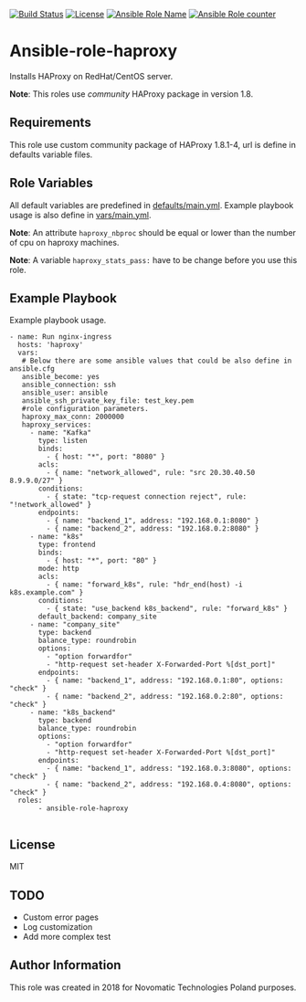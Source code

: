 [![Build Status](https://travis-ci.org/novomatic-tech/ansible-role-haproxy.svg?branch=master)](https://travis-ci.org/novomatic-tech/ansible-role-haproxy) [![License](https://img.shields.io/badge/license-MIT%20License-brightgreen.svg)](https://opensource.org/licenses/MIT) [![Ansible Role Name](https://img.shields.io/ansible/role/23784.svg)](https://galaxy.ansible.com/novomatic-tech/haproxy/) [![Ansible Role counter](https://img.shields.io/ansible/role/d/23784.svg)](https://galaxy.ansible.com/novomatic-tech/haproxy/)


Ansible-role-haproxy
=========

Installs HAProxy on RedHat/CentOS server.

**Note**: This roles use _community_ HAProxy package in version 1.8.

Requirements
------------

This role use custom community package of HAProxy 1.8.1-4, url is define in defaults variable files.

Role Variables
--------------

All default variables are predefined in [defaults/main.yml](defaults/main.yml).
Example playbook usage is also define in [vars/main.yml](vars/main.yml).

**Note**: An attribute `haproxy_nbproc` should be equal or lower than the number of cpu on haproxy machines.  

**Note**: A variable `haproxy_stats_pass:` have to be change before you use this role.


Example Playbook
----------------

Example playbook usage.

```
- name: Run nginx-ingress
  hosts: 'haproxy'
  vars:
   # Below there are some ansible values that could be also define in ansible.cfg
   ansible_become: yes
   ansible_connection: ssh
   ansible_user: ansible
   ansible_ssh_private_key_file: test_key.pem
   #role configuration parameters.
   haproxy_max_conn: 2000000
   haproxy_services:
     - name: "Kafka"
       type: listen
       binds:
         - { host: "*", port: "8080" }
       acls:
         - { name: "network_allowed", rule: "src 20.30.40.50 8.9.9.0/27" }
       conditions:
         - { state: "tcp-request connection reject", rule: "!network_allowed" }
       endpoints:
         - { name: "backend_1", address: "192.168.0.1:8080" }
         - { name: "backend_2", address: "192.168.0.2:8080" }
     - name: "k8s"
       type: frontend
       binds:
         - { host: "*", port: "80" }
       mode: http
       acls:
         - { name: "forward_k8s", rule: "hdr_end(host) -i k8s.example.com" }
       conditions:
         - { state: "use_backend k8s_backend", rule: "forward_k8s" }
       default_backend: company_site
     - name: "company_site"
       type: backend
       balance_type: roundrobin
       options:
         - "option forwardfor"
         - "http-request set-header X-Forwarded-Port %[dst_port]"
       endpoints:
         - { name: "backend_1", address: "192.168.0.1:80", options: "check" }
         - { name: "backend_2", address: "192.168.0.2:80", options: "check" }
     - name: "k8s_backend"
       type: backend
       balance_type: roundrobin
       options:
         - "option forwardfor"
         - "http-request set-header X-Forwarded-Port %[dst_port]"
       endpoints:
         - { name: "backend_1", address: "192.168.0.3:8080", options: "check" }
         - { name: "backend_2", address: "192.168.0.4:8080", options: "check" }
  roles:
       - ansible-role-haproxy


```

License
-------

MIT

TODO
---------------
* Custom error pages
* Log customization
* Add more complex test

Author Information
------------------

This role was created in 2018 for Novomatic Technologies Poland purposes.
